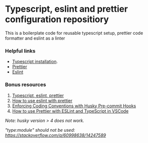 # Typescript, eslint and prettier configuration repositiory

This is a boilerplate code for reusable typescript setup, prettier code formatter and eslint as a linter

### Helpful links

- [Typescript installation](https://www.typescriptlang.org/download).
- [Prettier](https://prettier.io/)
- [Eslint](https://eslint.org/)

### Bonus resources

1. [Typescript, eslint, prettier](https://moduscreate.com/blog/lint-style-typescript/)
2. [How to use eslint with prettier](https://khalilstemmler.com/blogs/typescript/eslint-for-typescript/)
3. [Enforcing Coding Conventions with Husky Pre-commit Hooks](https://khalilstemmler.com/blogs/tooling/enforcing-husky-precommit-hooks/)
4. [How to use Prettier with ESLint and TypeScript in VSCode](https://khalilstemmler.com/blogs/tooling/prettier/)

*Note: husky version > 4 does not work.*

*"type:module" should not be used: https://stackoverflow.com/a/60998638/14247589*